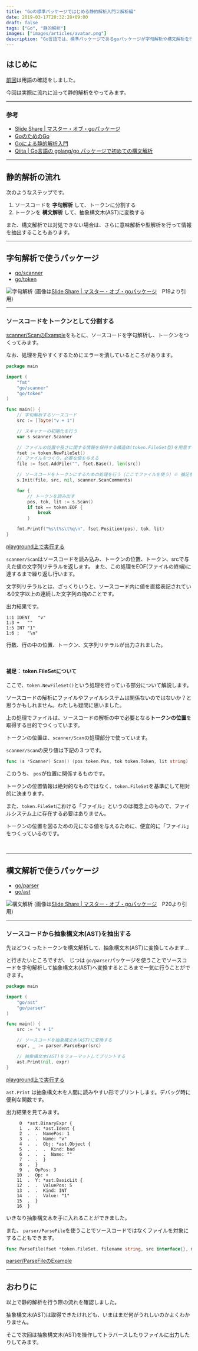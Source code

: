 ```yaml
---
title: "Goの標準パッケージではじめる静的解析入門②解析編"
date: 2019-03-17T20:32:28+09:00
draft: false
tags: ["Go", "静的解析"]
images: ["images/articles/avatar.png"]
description: "Go言語では、標準パッケージであるgoパッケージが字句解析や構文解析を行う機能を提供しています。go/astやgo/parserを使って構文解析のはじめの一歩を踏み出してみます。今回は実際に流れに沿って静的解析を行います。"
---
```

## はじめに
[前回](https://mom0tomo.github.io/post/go_ast_parser_static_analysis)は用語の確認をしました。

今回は実際に流れに沿って静的解析をやってみます。

***

### 参考
- [Slide Share | マスター・オブ・goパッケージ](https://www.slideshare.net/takuyaueda967/go-83759850)
- [GoのためのGo](https://motemen.github.io/go-for-go-book)
- [Goによる静的解析入門](https://devblog.thebase.in/entry/2018/12/24/110000)
- [Qiita | Go言語の golang/go パッケージで初めての構文解析](https://qiita.com/po3rin/items/a19d96d29284108ad442)

***

## 静的解析の流れ
次のようなステップです。

1. ソースコードを **字句解析** して、トークンに分割する　
2. トークンを **構文解析** して、抽象構文木(AST)に変換する

また、構文解析では対処できない場合は、さらに意味解析や型解析を行って情報を抽出することもあります。

***

## 字句解析で使うパッケージ

- [go/scanner](https://golang.org/pkg/go/scanner/)
- [go/token](https://golang.org/pkg/go/token/)

![字句解析](/images/articles/static_analytics1.png)
(画像は[Slide Share | マスター・オブ・goパッケージ](https://www.slideshare.net/takuyaueda967/go-83759850)　P19より引用)

***

### ソースコードをトークンとして分割する

[scanner/ScanのExample](https://godoc.org/go/scanner#example-Scanner-Scan)をもとに、ソースコードを字句解析し、トークンをつくってみます。

なお、処理を見やすくするためにエラーを潰しているところがあります。

```go
package main

import (
    "fmt"
    "go/scanner"
    "go/token"
)

func main() {
    // 字句解析するソースコード
    src := []byte("v + 1")

    // スキャナーの初期化を行う
    var s scanner.Scanner

    // ファイルの位置や長さに関する情報を保持する構造体(token.FileSet型)を用意する ※ 補足参照
    fset := token.NewFileSet()
    // ファイルをつくり、必要な値を与える
    file := fset.AddFile("", fset.Base(), len(src))

    // ソースコードをトークンにするための処理を行う（ここでファイルを使う）※ 補足参照
    s.Init(file, src, nil, scanner.ScanComments)

    for {
        // トークンを読み出す
        pos, tok, lit := s.Scan()
        if tok == token.EOF {
            break
        }

    fmt.Printf("%s\t%s\t%q\n", fset.Position(pos), tok, lit)
}
```

[playground上で実行する](https://play.golang.org/p/hW_uH6Rz21y)


`scanner/Scan`はソースコードを読み込み、トークンの位置、トークン、srcで与えた値の文字列リテラルを返します。
また、この処理をEOF(ファイルの終端)に達するまで繰り返し行います。

文字列リテラルとは、ざっくりいうと、ソースコード内に値を直接表記されている0文字以上の連続した文字列の塊のことです。

出力結果です。

```
1:1 IDENT   "v"
1:3 +   ""
1:5 INT "1"
1:6 ;   "\n"
```

行数、行の中の位置、トークン、文字列リテラルが出力されました。

<br>

#### 補足： token.FileSetについて

ここで、`token.NewFileSet()`という処理を行っている部分について解説します。

ソースコードの解析にファイルやファイルシステムは関係ないのではないか？と思うかもしれません。わたしも疑問に思いました。

上の処理でファイルは、ソースコードの解析の中で必要となる**トークンの位置**を取得する目的でつくっています。

トークンの位置は、`scanner/Scan`の処理部分で使っています。

`scanner/Scan`の戻り値は下記の３つです。

```go
func (s *Scanner) Scan() (pos token.Pos, tok token.Token, lit string)
```

このうち、 `pos`が位置に関係するものです。

トークンの位置情報は絶対的なものではなく、`token.FileSet`を基準にして相対的に決まります。

また、`token.FileSet`における「ファイル」というのは概念上のもので、ファイルシステム上に存在する必要はありません。

トークンの位置を図るための元になる値を与えるために、便宜的に「ファイル」をつくっているのです。

<br>

***

## 構文解析で使うパッケージ
- [go/parser](https://golang.org/pkg/go/parser/)
- [go/ast](https://golang.org/pkg/go/ast/)

![構文解析](/images/articles/static_analytics2.png)
(画像は[Slide Share | マスター・オブ・goパッケージ](https://www.slideshare.net/takuyaueda967/go-83759850)　P20より引用)

***

### ソースコードから抽象構文木(AST)を抽出する

先ほどつくったトークンを構文解析して、抽象構文木(AST)に変換してみます...

と行きたいところですが、
じつは `go/parser`パッケージを使うことでソースコードを字句解析して抽象構文木(AST)へ変換するところまで一気に行うことができます。

```go
package main

import (
    "go/ast"
    "go/parser"
)

func main() {
    src := "v + 1"

    // ソースコードを抽象構文木(AST)に変換する
    expr, _ := parser.ParseExpr(src)

    // 抽象構文木(AST)をフォーマットしてプリントする
    ast.Print(nil, expr)
}
```
[playground上で実行する](https://play.golang.org/p/MyTFl_I1Xvn)

`ast.Print` は抽象構文木を人間に読みやすい形でプリントします。デバッグ時に便利な関数です。

出力結果を見てみます。

```
     0  *ast.BinaryExpr {
     1  .  X: *ast.Ident {
     2  .  .  NamePos: 1
     3  .  .  Name: "v"
     4  .  .  Obj: *ast.Object {
     5  .  .  .  Kind: bad
     6  .  .  .  Name: ""
     7  .  .  }
     8  .  }
     9  .  OpPos: 3
    10  .  Op: +
    11  .  Y: *ast.BasicLit {
    12  .  .  ValuePos: 5
    13  .  .  Kind: INT
    14  .  .  Value: "1"
    15  .  }
    16  }
```

いきなり抽象構文木を手に入れることができました。

また、 `parser/ParseFile`を使うことでソースコードではなくファイルを対象にすることもできます。

```go
func ParseFile(fset *token.FileSet, filename string, src interface{}, mode Mode) (f *ast.File, err error)
```

[parser/ParseFileのExample](https://godoc.org/go/parser#example-ParseFile)

***

## おわりに
以上で静的解析を行う際の流れを確認しました。

抽象構文木(AST)は取得できたけれども、いまはまだ何がうれしいのかよくわかりません。

そこで次回は抽象構文木(AST)を操作してトラバースしたりファイルに出力したりしてみます。
